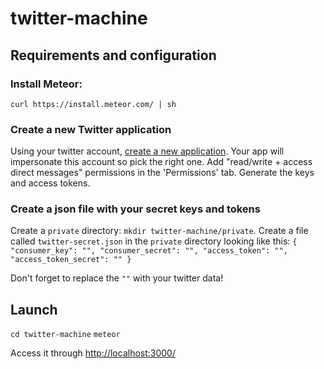 # twitter-machine

## Requirements and configuration

### Install Meteor:
`curl https://install.meteor.com/ | sh`

### Create a new Twitter application
Using your twitter account, [create a new application](https://apps.twitter.com).
Your app will impersonate this account so pick the right one.
Add "read/write + access direct messages" permissions in the 'Permissions' tab.
Generate the keys and access tokens.

### Create a json file with your secret keys and tokens
Create a `private` directory: `mkdir twitter-machine/private`.
Create a file called `twitter-secret.json` in the `private` directory looking like this:
`{
  "consumer_key": "",
  "consumer_secret": "",
  "access_token": "",
  "access_token_secret": ""
}`

Don't forget to replace the `""` with your twitter data!

## Launch
`cd twitter-machine`
`meteor`

Access it through [http://localhost:3000/](http://localhost:3000/)
